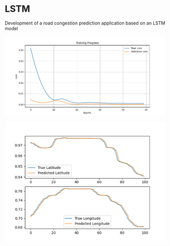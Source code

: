 # LSTM

Development of a road congestion prediction application based on an LSTM model

![Learning Progress](/courbe_apprentissage.png)

![Learning Progress](/predict_plot.png)
